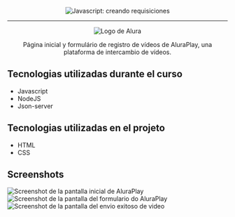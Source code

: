 <p align="center"> <img src="https://github.com/josevflores911/JavaScript/blob/main/img/encabezado/screenshoot_d.PNG" alt="Javascript: creando requisiciones"> </p>

<hr>

<p align="center"> <img src="https://github.com/MonicaHillman/aluraplay-requisicoes/blob/main/img/logo.png" alt="Logo de Alura"> </p>
<p align="center">Página inicial y formulário de registro de vídeos de AluraPlay, una plataforma de intercambio de vídeos.</p>

## Tecnologias utilizadas durante el curso
* Javascript
* NodeJS
* Json-server

## Tecnologias utilizadas en el projeto
* HTML
* CSS

## Screenshots
![Screenshot de la pantalla inicial de AluraPlay](https://github.com/josevflores911/JavaScript/blob/main/img/encabezado/screenshoot_a.PNG)
![Screenshot de la pantalla del formulario do AluraPlay](https://github.com/josevflores911/JavaScript/blob/main/img/encabezado/screenshoot_b.PNG)
![Screenshot de la pantalla del envio exitoso de video](https://github.com/josevflores911/JavaScript/blob/main/img/encabezado/screenshoot_b.PNG)